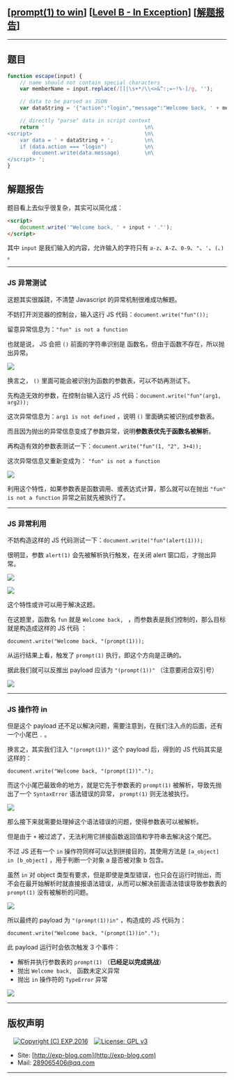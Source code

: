 ## [[prompt(1) to win](http://prompt.ml)] [[Level B - In Exception](http://prompt.ml/11)] [[解题报告](https://exp-blog.com/safe/ctf/prompt/level-b-in-exception/)]

------

## 题目

```javascript
function escape(input) {
    // name should not contain special characters
    var memberName = input.replace(/[[|\s+*/\\<>&^:;=~!%-]/g, '');

    // data to be parsed as JSON
    var dataString = '{"action":"login","message":"Welcome back, ' + memberName + '."}';

    // directly "parse" data in script context
    return '                                \n\
<script>                                    \n\
    var data = ' + dataString + ';          \n\
    if (data.action === "login")            \n\
        document.write(data.message)        \n\
</script> ';
}
```

## 解题报告

题目看上去似乎很复杂，其实可以简化成：

```html
<script>
    document.write('"Welcome back, ' + input + '."');
</script>
```

其中 `input` 是我们输入的内容，允许输入的字符只有 `a-z`、`A-Z`、`0-9`、`"`、`'`、`(`、`)` 。


------------

### JS 异常测试

这题其实很蹊跷，不清楚 Javascript 的异常机制很难成功解题。

不妨打开浏览器的控制台，输入这行 JS 代码：`document.write("fun"());`

留意异常信息为：`"fun" is not a function`

也就是说， JS 会把 `()` 前面的字符串识别是 函数名，但由于函数不存在，所以抛出异常。

![](https://github.com/lyy289065406/CTF-Solving-Reports/blob/master/prompt/Level%2011%20-%20In%20Exception/imgs/01.png)

换言之， `()` 里面可能会被识别为函数的参数表，可以不妨再测试下。

先构造无效的参数，在控制台输入这行 JS 代码：`document.write("fun"(arg1, arg2));`

这次异常信息为：`arg1 is not defined` ，说明 `()` 里面确实被识别成参数表。

而且因为抛出的异常信息变成了参数异常，说明**参数表优先于函数名被解析**。

再构造有效的参数表测试一下：`document.write("fun"(1, "2", 3+4));`

这次异常信息又重新变成为： `"fun" is not a function`

![](https://github.com/lyy289065406/CTF-Solving-Reports/blob/master/prompt/Level%2011%20-%20In%20Exception/imgs/02.png)

利用这个特性，如果参数表是函数调用、或表达式计算，那么就可以在抛出 `"fun" is not a function` 异常之前就先被执行了。

------------

### JS 异常利用

不妨构造这样的 JS 代码测试一下：`document.write("fun"(alert(1)));`

很明显，参数 `alert(1)` 会先被解析执行触发，在关闭 alert 窗口后，才抛出异常。

![](https://github.com/lyy289065406/CTF-Solving-Reports/blob/master/prompt/Level%2011%20-%20In%20Exception/imgs/03.png)

![](https://github.com/lyy289065406/CTF-Solving-Reports/blob/master/prompt/Level%2011%20-%20In%20Exception/imgs/04.png)

这个特性或许可以用于解决这题。

在这题里，函数名 `fun` 就是 `Welcome back, ` ，而参数表是我们控制的，那么目标就是构造成这样的 JS 代码 ：

`document.write("Welcome back, "(prompt(1)));`

从运行结果上看，触发了 `prompt(1)` 执行，即这个方向是正确的。

据此我们就可以反推出 payload 应该为 `"(prompt(1))"` （注意要闭合双引号）

![](https://github.com/lyy289065406/CTF-Solving-Reports/blob/master/prompt/Level%2011%20-%20In%20Exception/imgs/05.png)

------------

### JS 操作符 in

但是这个 payload 还不足以解决问题，需要注意到，在我们注入点的后面，还有一个小尾巴 `.` 。

换言之，其实我们注入 `"(prompt(1))"` 这个 payload 后，得到的 JS 代码其实是这样的：

`document.write("Welcome back, "(prompt(1))".");`

而这个小尾巴最致命的地方，就是它先于参数表的 `prompt(1)` 被解析，导致先抛出了一个 `SyntaxError` 语法错误的异常， `prompt(1)` 则无法被执行。

![](https://github.com/lyy289065406/CTF-Solving-Reports/blob/master/prompt/Level%2011%20-%20In%20Exception/imgs/06.png)

那么接下来就需要处理掉这个语法错误的问题，使得参数表可以被解析。

但是由于 `+` 被过滤了，无法利用它拼接函数返回值和字符串去解决这个尾巴。

不过 JS 还有一个 `in` 操作符同样可以达到拼接目的，其使用方法是 `[a_object] in [b_object]` ，用于判断一个对象 a 是否被对象 b 包含。

虽然 `in` 对 object 类型有要求，但是即使是类型错误，也只会在运行时抛出，而不会在最开始解析时就直接报语法错误，从而可以解决前面语法错误导致参数表的 `prompt(1)` 没有被解析的问题。

![](https://github.com/lyy289065406/CTF-Solving-Reports/blob/master/prompt/Level%2011%20-%20In%20Exception/imgs/07.png)

所以最终的 payload 为 `"(prompt(1))in"` ，构造成的 JS 代码为：

`document.write("Welcome back, "(prompt(1))in".");`

此 payload 运行时会依次触发 3 个事件：

- 解析并执行参数表的 `prompt(1)` （**已经足以完成挑战**）
- 抛出 `Welcome back, ` 函数未定义异常
- 抛出 `in` 操作符的 `TypeError` 异常

![](https://github.com/lyy289065406/CTF-Solving-Reports/blob/master/prompt/Level%2011%20-%20In%20Exception/imgs/08.png)

------

## 版权声明

　[![Copyright (C) EXP,2016](https://img.shields.io/badge/Copyright%20(C)-EXP%202016-blue.svg)](http://exp-blog.com)　[![License: GPL v3](https://img.shields.io/badge/License-GPL%20v3-blue.svg)](https://www.gnu.org/licenses/gpl-3.0)
  

- Site: [http://exp-blog.com](http://exp-blog.com) 
- Mail: <a href="mailto:289065406@qq.com?subject=[EXP's Github]%20Your%20Question%20（请写下您的疑问）&amp;body=What%20can%20I%20help%20you?%20（需要我提供什么帮助吗？）">289065406@qq.com</a>


------
